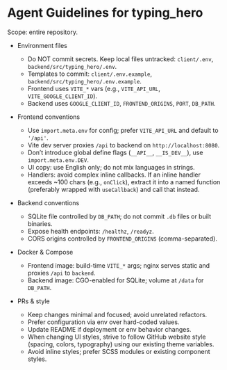 # Agent Guidelines for typing_hero

Scope: entire repository.

- Environment files
  - Do NOT commit secrets. Keep local files untracked: `client/.env`, `backend/src/typing_hero/.env`.
  - Templates to commit: `client/.env.example`, `backend/src/typing_hero/.env.example`.
  - Frontend uses `VITE_*` vars (e.g., `VITE_API_URL`, `VITE_GOOGLE_CLIENT_ID`).
  - Backend uses `GOOGLE_CLIENT_ID`, `FRONTEND_ORIGINS`, `PORT`, `DB_PATH`.

- Frontend conventions
  - Use `import.meta.env` for config; prefer `VITE_API_URL` and default to `'/api'`.
  - Vite dev server proxies `/api` to backend on `http://localhost:8080`.
  - Don’t introduce global define flags (`__API__`, `__IS_DEV__`), use `import.meta.env.DEV`.
  - UI copy: use English only; do not mix languages in strings.
  - Handlers: avoid complex inline callbacks. If an inline handler exceeds ~100 chars (e.g., `onClick`), extract it into a named function (preferably wrapped with `useCallback`) and call that instead.

- Backend conventions
  - SQLite file controlled by `DB_PATH`; do not commit `.db` files or built binaries.
  - Expose health endpoints: `/healthz`, `/readyz`.
  - CORS origins controlled by `FRONTEND_ORIGINS` (comma-separated).

- Docker & Compose
  - Frontend image: build-time `VITE_*` args; nginx serves static and proxies `/api` to `backend`.
  - Backend image: CGO-enabled for SQLite; volume at `/data` for `DB_PATH`.

- PRs & style
  - Keep changes minimal and focused; avoid unrelated refactors.
  - Prefer configuration via env over hard-coded values.
  - Update README if deployment or env behavior changes.
  - When changing UI styles, strive to follow GitHub website style (spacing, colors, typography) using our existing theme variables.
  - Avoid inline styles; prefer SCSS modules or existing component styles.
